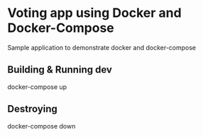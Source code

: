 # Voting app using Docker and Docker-Compose

  Sample application to demonstrate docker and docker-compose
  

## Building & Running dev

   docker-compose up
   
## Destroying 
   
   docker-compose down
   
   
